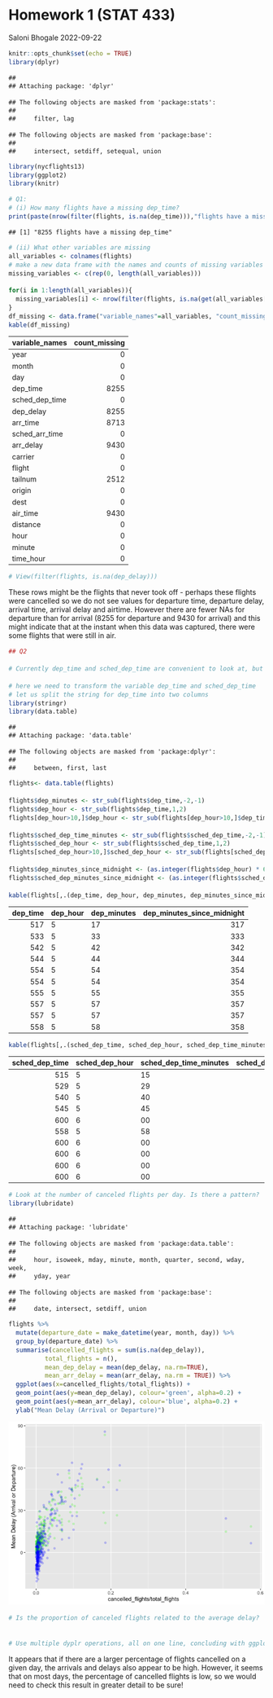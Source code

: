 Homework 1 (STAT 433)
================
Saloni Bhogale
2022-09-22

``` r
knitr::opts_chunk$set(echo = TRUE)
library(dplyr)
```

    ## 
    ## Attaching package: 'dplyr'

    ## The following objects are masked from 'package:stats':
    ## 
    ##     filter, lag

    ## The following objects are masked from 'package:base':
    ## 
    ##     intersect, setdiff, setequal, union

``` r
library(nycflights13)
library(ggplot2)
library(knitr)
```

``` r
# Q1: 
# (i) How many flights have a missing dep_time? 
print(paste(nrow(filter(flights, is.na(dep_time))),"flights have a missing dep_time"))
```

    ## [1] "8255 flights have a missing dep_time"

``` r
# (ii) What other variables are missing 
all_variables <- colnames(flights)
# make a new data frame with the names and counts of missing variables 
missing_variables <- c(rep(0, length(all_variables)))

for(i in 1:length(all_variables)){
  missing_variables[i] <- nrow(filter(flights, is.na(get(all_variables[i]))))
}
df_missing <- data.frame("variable_names"=all_variables, "count_missing"=missing_variables)
kable(df_missing)
```

| variable_names | count_missing |
|:---------------|--------------:|
| year           |             0 |
| month          |             0 |
| day            |             0 |
| dep_time       |          8255 |
| sched_dep_time |             0 |
| dep_delay      |          8255 |
| arr_time       |          8713 |
| sched_arr_time |             0 |
| arr_delay      |          9430 |
| carrier        |             0 |
| flight         |             0 |
| tailnum        |          2512 |
| origin         |             0 |
| dest           |             0 |
| air_time       |          9430 |
| distance       |             0 |
| hour           |             0 |
| minute         |             0 |
| time_hour      |             0 |

``` r
# View(filter(flights, is.na(dep_delay)))
```

These rows might be the flights that never took off - perhaps these
flights were cancelled so we do not see values for departure time,
departure delay, arrival time, arrival delay and airtime. However there
are fewer NAs for departure than for arrival (8255 for departure and
9430 for arrival) and this might indicate that at the instant when this
data was captured, there were some flights that were still in air.

``` r
## Q2 

# Currently dep_time and sched_dep_time are convenient to look at, but hard to compute with because they’re not really continuous # # numbers. Convert them to a more convenient representation of number of minutes since midnight.

# here we need to transform the variable dep_time and sched_dep_time 
# let us split the string for dep_time into two columns 
library(stringr)
library(data.table)
```

    ## 
    ## Attaching package: 'data.table'

    ## The following objects are masked from 'package:dplyr':
    ## 
    ##     between, first, last

``` r
flights<- data.table(flights)

flights$dep_minutes <- str_sub(flights$dep_time,-2,-1)
flights$dep_hour <- str_sub(flights$dep_time,1,2)
flights[dep_hour>10,]$dep_hour <- str_sub(flights[dep_hour>10,]$dep_time,1,1)

flights$sched_dep_time_minutes <- str_sub(flights$sched_dep_time,-2,-1)
flights$sched_dep_hour <- str_sub(flights$sched_dep_time,1,2)
flights[sched_dep_hour>10,]$sched_dep_hour <- str_sub(flights[sched_dep_hour>10,]$sched_dep_time,1,1)

flights$dep_minutes_since_midnight <- (as.integer(flights$dep_hour) * 60) + as.integer(flights$dep_minutes)
flights$sched_dep_minutes_since_midnight <- (as.integer(flights$sched_dep_hour) * 60) + as.integer(flights$sched_dep_time_minutes)

kable(flights[,.(dep_time, dep_hour, dep_minutes, dep_minutes_since_midnight),][1:10])
```

| dep_time | dep_hour | dep_minutes | dep_minutes_since_midnight |
|---------:|:---------|:------------|---------------------------:|
|      517 | 5        | 17          |                        317 |
|      533 | 5        | 33          |                        333 |
|      542 | 5        | 42          |                        342 |
|      544 | 5        | 44          |                        344 |
|      554 | 5        | 54          |                        354 |
|      554 | 5        | 54          |                        354 |
|      555 | 5        | 55          |                        355 |
|      557 | 5        | 57          |                        357 |
|      557 | 5        | 57          |                        357 |
|      558 | 5        | 58          |                        358 |

``` r
kable(flights[,.(sched_dep_time, sched_dep_hour, sched_dep_time_minutes, sched_dep_minutes_since_midnight)][1:10])
```

| sched_dep_time | sched_dep_hour | sched_dep_time_minutes | sched_dep_minutes_since_midnight |
|---------------:|:---------------|:-----------------------|---------------------------------:|
|            515 | 5              | 15                     |                              315 |
|            529 | 5              | 29                     |                              329 |
|            540 | 5              | 40                     |                              340 |
|            545 | 5              | 45                     |                              345 |
|            600 | 6              | 00                     |                              360 |
|            558 | 5              | 58                     |                              358 |
|            600 | 6              | 00                     |                              360 |
|            600 | 6              | 00                     |                              360 |
|            600 | 6              | 00                     |                              360 |
|            600 | 6              | 00                     |                              360 |

``` r
# Look at the number of canceled flights per day. Is there a pattern? 
library(lubridate)
```

    ## 
    ## Attaching package: 'lubridate'

    ## The following objects are masked from 'package:data.table':
    ## 
    ##     hour, isoweek, mday, minute, month, quarter, second, wday, week,
    ##     yday, year

    ## The following objects are masked from 'package:base':
    ## 
    ##     date, intersect, setdiff, union

``` r
flights %>% 
  mutate(departure_date = make_datetime(year, month, day)) %>% 
  group_by(departure_date) %>% 
  summarise(cancelled_flights = sum(is.na(dep_delay)),
          total_flights = n(),
          mean_dep_delay = mean(dep_delay, na.rm=TRUE),
          mean_arr_delay = mean(arr_delay, na.rm = TRUE)) %>% 
  ggplot(aes(x=cancelled_flights/total_flights)) +
  geom_point(aes(y=mean_dep_delay), colour='green', alpha=0.2) + 
  geom_point(aes(y=mean_arr_delay), colour='blue', alpha=0.2) + 
  ylab("Mean Delay (Arrival or Departure)")
```

![](Readme_files/figure-gfm/unnamed-chunk-4-1.png)<!-- -->

``` r
# Is the proportion of canceled flights related to the average delay? 


# Use multiple dyplr operations, all on one line, concluding with ggplot(aes(x= ,y=)) + geom_point()
```

It appears that if there are a larger percentage of flights cancelled on
a given day, the arrivals and delays also appear to be high. However, it
seems that on most days, the percentage of cancelled flights is low, so
we would need to check this result in greater detail to be sure!
